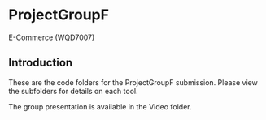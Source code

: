 # ProjectGroupF
E-Commerce (WQD7007)

## Introduction
These are the code folders for the ProjectGroupF submission.
Please view the subfolders for details on each tool.

The group presentation is available in the Video folder.
